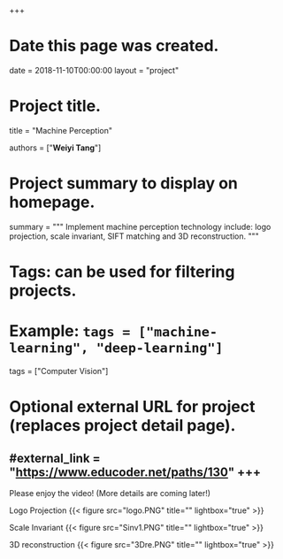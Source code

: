 +++
# Date this page was created.
date = 2018-11-10T00:00:00
layout = "project"

# Project title.
title = "Machine Perception"

authors = ["**Weiyi Tang**"]

# Project summary to display on homepage.
summary = """
Implement machine perception technology include: logo projection, scale invariant, SIFT matching and 3D reconstruction.
 """

# Tags: can be used for filtering projects.
# Example: `tags = ["machine-learning", "deep-learning"]`
tags = ["Computer Vision"]

# Optional external URL for project (replaces project detail page).
#external_link = "https://www.educoder.net/paths/130"
+++
---
Please enjoy the video! (More details are coming later!)<br>

Logo Projection
{{< figure src="logo.PNG" title="" lightbox="true" >}}

Scale Invariant
{{< figure src="Sinv1.PNG" title="" lightbox="true" >}}

3D reconstruction
{{< figure src="3Dre.PNG" title="" lightbox="true" >}}
